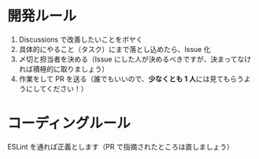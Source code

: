 # 開発ルール

1. Discussions で改善したいことをボヤく
2. 具体的にやること（タスク）にまで落とし込めたら、Issue 化
3. 〆切と担当者を決める（Issue にした人が決めるべきですが、決まってなければ積極的に取りましょう）
4. 作業をして PR を送る（誰でもいいので、**少なくとも 1 人**には見てもらうようにしてください！）

# コーディングルール

ESLint を通れば正義とします（PR で指摘されたところは直しましょう）
